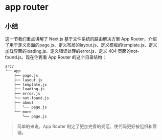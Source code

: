 # app router


## 小结
这一节我们重点讲解了 Next.js 基于文件系统的路由解决方案 App Router，介绍了用于定义页面的page.js、定义布局的layout.js、定义模板的template.js、定义加载界面的loading.js、定义错误处理的error.js、定义 404 页面的not-found.js。现在你再看 App Router 的这个目录结构：

```bash
src/
└── app
    ├── page.js 
    ├── layout.js
    ├── template.js
    ├── loading.js
    ├── error.js
    └── not-found.js
    ├── about
    │   └── page.js
    └── more
        └── page.js
```

> 简单的来说，App Router 制定了更加完善的规范，使代码更好被组织和管理。

